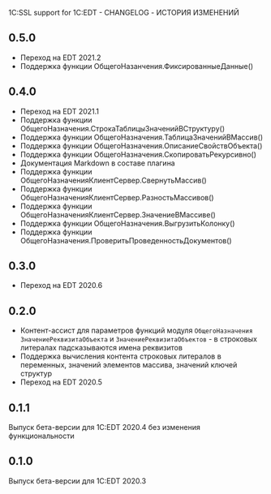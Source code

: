 1C:SSL support for 1C:EDT - CHANGELOG - ИСТОРИЯ ИЗМЕНЕНИЙ

## 0.5.0

* Переход на EDT 2021.2
* Поддержка функции ОбщегоНазанчения.ФиксированныеДанные()

## 0.4.0

* Переход на EDT 2021.1
* Поддержка функции ОбщегоНазначения.СтрокаТаблицыЗначенийВСтруктуру()
* Поддержка функции ОбщегоНазначения.ТаблицаЗначенийВМассив()
* Поддержка функции ОбщегоНазначения.ОписаниеСвойствОбъекта()
* Поддержка функции ОбщегоНазначения.СкопироватьРекурсивно()
* Документация Markdown в составе плагина
* Поддержка функции ОбщегоНазначенияКлиентСервер.СвернутьМассив()
* Поддержка функции ОбщегоНазначенияКлиентСервер.РазностьМассивов()
* Поддержка функции ОбщегоНазначенияКлиентСервер.ЗначениеВМассиве()
* Поддержка функции ОбщегоНазначения.ВыгрузитьКолонку()
* Поддержка функции ОбщегоНазначения.ПроверитьПроведенностьДокументов()

## 0.3.0

* Переход на EDT 2020.6

## 0.2.0

* Контент-ассист для параметров функций модуля `ОбщегоНазначения` `ЗначениеРеквизитаОбъекта` и `ЗначениеРеквизитаОбъектов` - в строковых литералах падсказываются имена реквизитов
* Поддержка вычисления контента строковых литералов в переменных, значений элементов массива, значений ключей структур
* Переход на EDT 2020.5

## 0.1.1

Выпуск бета-версии для 1C:EDT 2020.4 без изменения функциональности

## 0.1.0

Выпуск бета-версии для 1C:EDT 2020.3
